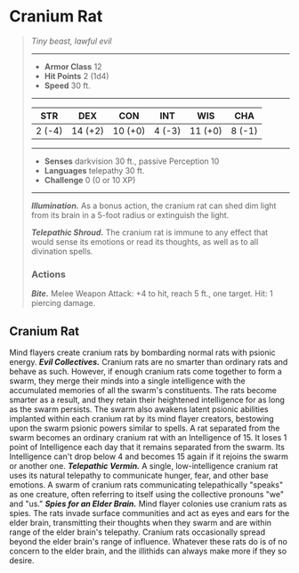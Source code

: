 # Cranium Rat
>*Tiny beast, lawful evil*
>___
>- **Armor Class** 12
>- **Hit Points** 2 (1d4)
>- **Speed** 30 ft.
>___
>|STR|DEX|CON|INT|WIS|CHA|
>|:---:|:---:|:---:|:---:|:---:|:---:|
>|2 (-4)|14 (+2)|10 (+0)|4 (-3)|11 (+0)|8 (-1)|
>___
>- **Senses** darkvision 30 ft., passive Perception 10
>- **Languages** telepathy 30 ft.
>- **Challenge** 0 (0 or 10 XP)
>___
>***Illumination.*** As a bonus action, the cranium rat can shed dim light from its brain in a 5-foot radius or extinguish the light.  
>
>***Telepathic Shroud.*** The cranium rat is immune to any effect that would sense its emotions or read its thoughts, as well as to all divination spells.  
>
>### Actions
>***Bite.*** Melee Weapon Attack: +4 to hit, reach 5 ft., one target. Hit: 1 piercing damage.
## Cranium Rat
Mind flayers create cranium rats by bombarding normal rats with psionic energy.
***Evil Collectives.*** Cranium rats are no smarter than ordinary rats and behave as such. However, if enough cranium rats come together to form a swarm, they merge their minds into a single intelligence with the accumulated memories of all the swarm's constituents. The rats become smarter as a result, and they retain their heightened intelligence for as long as the swarm persists. The swarm also awakens latent psionic abilities implanted within each cranium rat by its mind flayer creators, bestowing upon the swarm psionic powers similar to spells.
A rat separated from the swarm becomes an ordinary cranium rat with an Intelligence of 15. It loses 1 point of Intelligence each day that it remains separated from the swarm. Its Intelligence can't drop below 4 and becomes 15 again if it rejoins the swarm or another one.
***Telepathic Vermin.*** A single, low-intelligence cranium rat uses its natural telepathy to communicate hunger, fear, and other base emotions. A swarm of cranium rats communicating telepathically "speaks" as one creature, often referring to itself using the collective pronouns "we" and "us."
***Spies for an Elder Brain.*** Mind flayer colonies use cranium rats as spies. The rats invade surface communities and act as eyes and ears for the elder brain, transmitting their thoughts when they swarm and are within range of the elder brain's telepathy.
Cranium rats occasionally spread beyond the elder brain's range of influence. Whatever these rats do is of no concern to the elder brain, and the illithids can always make more if they so desire.